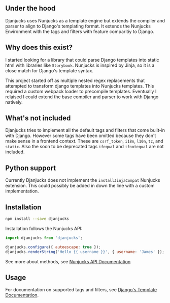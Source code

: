 ## Under the hood

Djanjucks uses Nunjucks as a template engine but extends the compiler and parser to align to Django's templating format.
It extends the Nunjucks Environment with the tags and filters with feature comparitiy to Django.

## Why does this exist?

I started looking for a library that could parse Django templates into static html with libraries like `Storybook`.
Nunjucks is inspired by Jinja, so it is a close match for Django's template syntax.

This project started off as multiple nested regex replacements that attempted to transform django templates into Nunjucks templates.
This required a custom webpack loader to precompile templates. Eventually I relaised I could extend the base compiler and parser to work with Django natively.

## What's not included

Djanjucks tries to implement all the default tags and filters that come built-in with Django. However some tags have been omitted because they don't make sense in a frontend context. These are `csrf_token`, `i18n`, `l10n`, `tz`, and `static`. Also the soon to be deprecated tags `ifequal` and `ifnotequal` are not included.

## Python support

Currently Djanjucks does not implement the `installJinjaCompat` Nunjucks extension. This could possibly be added in down the line with a custom implementation.

## Installation

```bash
npm install --save djanjucks
```

Installation follows the Nunjucks API:

```js
import djanjucks from 'djanjucks';

djanjucks.configure({ autoescape: true });
djanjucks.renderString('Hello {{ username }}', { username: 'James' });
```

See more about methods, see [Nunjucks API Documentation](https://mozilla.github.io/nunjucks/api.html)

## Usage

For documentation on supported tags and filters, see [Django's Template Documentation](https://docs.djangoproject.com/en/2.2/ref/templates/builtins).
